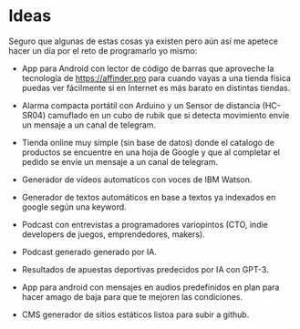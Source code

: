 # Ideas

Seguro que algunas de estas cosas ya existen pero aún así me apetece hacer un día por el reto de programarlo yo mismo:

- App para Android con lector de código de barras que aproveche la tecnología de https://affinder.pro para cuando vayas a una tienda física puedas ver fácilmente si en Internet es más barato en distintas tiendas.

- Alarma compacta portátil con Arduino y un Sensor de distancia (HC-SR04) camuflado en un cubo de rubik que si detecta movimiento envíe un mensaje a un canal de telegram.

- Tienda online muy simple (sin base de datos) donde el catalogo de productos se encuentre en una hoja de Google y que al completar el pedido se envíe un mensaje a un canal de telegram.

- Generador de vídeos automaticos con voces de IBM Watson.

- Generador de textos automáticos en base a textos ya indexados en google según una keyword.

- Podcast con entrevistas a programadores variopintos (CTO, indie developers de juegos, emprendedores, makers).

- Podcast generado generado por IA.

- Resultados de apuestas deportivas predecidos por IA con GPT-3.

- App para android con mensajes en audios predefinidos en plan para hacer amago de baja para que te mejoren las condiciones.

- CMS generador de sitios estáticos listoa para subir a github.
